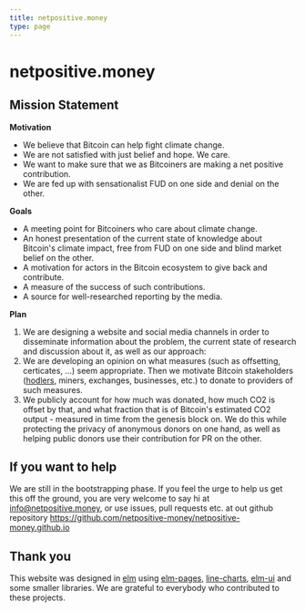 ```yaml
---
title: netpositive.money
type: page
---
```


# netpositive.money

## Mission Statement

**Motivation**

- We believe that Bitcoin can help fight climate change.
- We are not satisfied with just belief and hope. We care.
- We want to make sure that we as Bitcoiners are making a net positive contribution.
- We are fed up with sensationalist FUD on one side and denial on the other.

**Goals**

- A meeting point for Bitcoiners who care about climate change.
- An honest presentation of the current state of knowledge about Bitcoin's climate impact, free from FUD on one side and blind market belief on the other.
- A motivation for actors in the Bitcoin ecosystem to give back and contribute.
- A measure of the success of such contributions.
- A source for well-researched reporting by the media.

**Plan**

1. We are designing a website and social media channels in order to disseminate information about the problem, the current state of research and discussion about it, as well as our approach:
2. We are developing an opinion on what measures (such as offsetting, certicates, ...) seem appropriate. Then we motivate Bitcoin stakeholders ([hodlers](https://en.wikipedia.org/wiki/Hodl), miners, exchanges, businesses, etc.) to donate to providers of such measures.
3. We publicly account for how much was donated, how much CO2 is offset by that, and what fraction that is of Bitcoin's estimated CO2 output - measured in time from the genesis block on. We do this while protecting the privacy of anonymous donors on one hand, as well as helping public donors use their contribution for PR on the other.

## If you want to help

We are still in the bootstrapping phase. If you feel the urge to help us get this off the ground, you are very welcome to say hi at <info@netpositive.money>, or use issues, pull requests etc. at out github repository <https://github.com/netpositive-money/netpositive-money.github.io>

## Thank you

This website was designed in [elm](https://elm-lang.org/) using
[elm-pages](https://elm-pages.com/),
[line-charts](https://terezka.github.io/line-charts/),
[elm-ui](https://package.elm-lang.org/packages/mdgriffith/elm-ui/latest/) and
some smaller libraries. We are grateful to everybody who contributed to these
projects.
